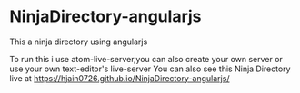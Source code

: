 # NinjaDirectory-angularjs
This a ninja directory using angularjs

To run this i use atom-live-server,you can also create your own server or use your own text-editor's live-server
You can also see this Ninja Directory live at https://hjain0726.github.io/NinjaDirectory-angularjs/

